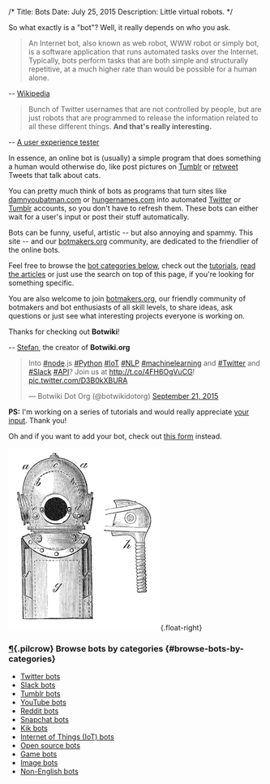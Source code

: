 /*
Title: Bots
Date: July 25, 2015
Description: Little virtual robots.
*/

So what exactly is a "bot"? Well, it really depends on who you ask.

> An Internet bot, also known as web robot, WWW robot or simply bot, is a software application that runs automated tasks over the Internet. Typically, bots perform tasks that are both simple and structurally repetitive, at a much higher rate than would be possible for a human alone.

-- [Wikipedia](https://en.wikipedia.org/wiki/Internet_bot)

> Bunch of Twitter usernames that are not controlled by people, but are just robots that are programmed to release the information related to all these different things. **And that's really interesting.**

-- [A user experience tester](http://peek.usertesting.com/result/20922996954524)

In essence, an online bot is (usually) a simple program that does something a human would otherwise do, like post pictures on [Tumblr](https://www.tumblr.com/) or [retweet](https://twitter.com/) Tweets that talk about cats.

You can pretty much think of bots as programs that turn sites like [damnyoubatman.com](http://damnyoubatman.com/) or [hungernames.com](http://hungernames.com/) into automated [Twitter](https://twitter.com/) or [Tumblr](https://www.tumblr.com/) accounts, so you don't have to refresh them. These bots can either wait for a user's input or post their stuff automatically.

Bots can be funny, useful, artistic -- but also annoying and spammy. This site -- and our [botmakers.org](https://botmakers.org/) community, are dedicated to the friendlier of the online bots.

Feel free to browse the [bot categories below](#browse-bots-by-categories), check out the [tutorials](/tutorials/), [read the articles](/articles/) or just use the search on top of this page, if you're looking for something specific.

You are also welcome to join [botmakers.org](https://botmakers.org/), our friendly community of botmakers and bot enthusiasts of all skill levels, to share ideas, ask questions or just see what interesting projects everyone is working on.

Thanks for checking out **Botwiki**!

-- [Stefan](https://twitter.com/fourtonfish), the creator of **Botwiki.org**

<blockquote class="twitter-tweet" data-cards="hidden" lang="en"><p lang="en" dir="ltr">Into <a href="https://twitter.com/hashtag/node?src=hash">#node</a>.js <a href="https://twitter.com/hashtag/Python?src=hash">#Python</a> <a href="https://twitter.com/hashtag/IoT?src=hash">#IoT</a> <a href="https://twitter.com/hashtag/NLP?src=hash">#NLP</a> <a href="https://twitter.com/hashtag/machinelearning?src=hash">#machinelearning</a> and <a href="https://twitter.com/hashtag/Twitter?src=hash">#Twitter</a> and <a href="https://twitter.com/hashtag/Slack?src=hash">#Slack</a> <a href="https://twitter.com/hashtag/API?src=hash">#API</a>? Join us at <a href="http://t.co/4FH6OgVuCG">http://t.co/4FH6OgVuCG</a>! <a href="http://t.co/D3B0kXBURA">pic.twitter.com/D3B0kXBURA</a></p>&mdash; Botwiki Dot Org (@botwikidotorg) <a href="https://twitter.com/botwikidotorg/status/645962600363241472">September 21, 2015</a></blockquote>  

<script async src="//platform.twitter.com/widgets.js" charset="utf-8"></script>


**PS:** I'm working on a series of tutorials and would really appreciate [your input](https://botwiki.org/survey/botmaking-01). Thank you!

Oh and if you want to add your bot, check out [this form](https://botwiki.org/submit-your-bot) instead.

![Diving gear -- kind of looks like an old school robot](/content/images/illustrations/diving-gear.jpg){.float-right}

### [¶](#browse-bots-by-categories){.pilcrow} Browse bots by categories {#browse-bots-by-categories}

- [Twitter bots](/bots/twitterbots)
- [Slack bots](/bots/slackbots)
- [Tumblr bots](/bots/tumblr-bots)
- [YouTube bots](/bots/youtube-bots)
- [Reddit bots](/bots/redditbots)
- [Snapchat bots](/tag/snapchatbot)
- [Kik bots](/tag/kikbot)
- [Internet of Things (IoT) bots](/bots/iot)
- [Open source bots](/tag/opensource)
- [Game bots](/tag/game)
- [Image bots](/tag/images)
- [Non-English bots](/tag/non-english)
